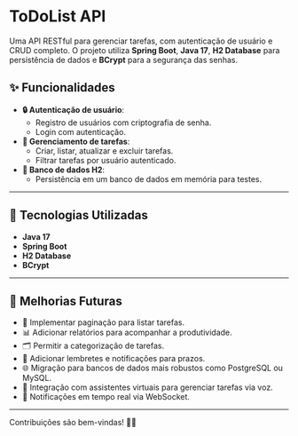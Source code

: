 # ToDoList API

Uma API RESTful para gerenciar tarefas, com autenticação de usuário e CRUD completo. O projeto utiliza **Spring Boot**, **Java 17**, **H2 Database** para persistência de dados e **BCrypt** para a segurança das senhas.

## ✨ Funcionalidades

- **🔒 Autenticação de usuário**:
  - Registro de usuários com criptografia de senha.
  - Login com autenticação.
- **📝 Gerenciamento de tarefas**:
  - Criar, listar, atualizar e excluir tarefas.
  - Filtrar tarefas por usuário autenticado.
- **💾 Banco de dados H2**:
  - Persistência em um banco de dados em memória para testes.

---

## 🚀 Tecnologias Utilizadas

- **Java 17**
- **Spring Boot**
- **H2 Database**
- **BCrypt**

---

## 🌟 Melhorias Futuras

- 🔄 Implementar paginação para listar tarefas.
- 📊 Adicionar relatórios para acompanhar a produtividade.
- 🗂️ Permitir a categorização de tarefas.
- 📅 Adicionar lembretes e notificações para prazos.
- 🌐 Migração para bancos de dados mais robustos como PostgreSQL ou MySQL.
- 🤖 Integração com assistentes virtuais para gerenciar tarefas via voz.
- 🔔 Notificações em tempo real via WebSocket.

---

Contribuições são bem-vindas! 🚀✨

